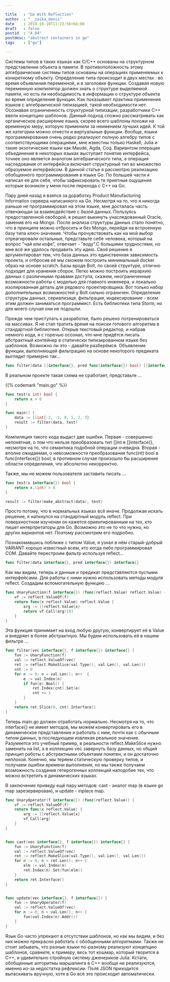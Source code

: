 ```yaml
---

title   : "Go With Reflection"
author  : "__zaika_denis"
date    : 2019-10-10T11:23:56+04:00
draft   : false
postid  : "A.04"
postdesc: "abstract containers in go"
tags    : ["go"]

---
```


Системы типов в таких языках как C/C++ основаны на структурном представлении объекта в памяти. В противоположность этому алгебраические системы типов основаны на операциях применяемых к конкретному объекту. Определение типа происходит в двух местах : во время объявления переменной, и в заголовке функции.
Создавая новую переменную компилятор должен знать о структуре выделяемой памяти, но есть ли необходимость в информации о структуре объекта во время определения функции. Как показывает практика применения языков с алгебраической типизацией, такой необходимости нет. Осознавая ограниченность структурной типизации, разработчики C++ ввели концепцию шаблонов. Данный подход сложно рассматривать как органическое расширение языка, скорее всего шаблоны похожи на временную меру, которую применили за неимением лучших идей. К той же категории можно отнести и виртуальные функции. Вообще, языки программирования очень редко реализуют полную алгебру типов с соответствующими операциями, мне известны только Haskell, Julia и такие экзотические языки как Maude, Agda, Coq. Вариантом операции объединения в некоторых языках выступает понятие интерфейса, точнее оно является аналогом алгебраического типа, а операция наследования от интерфейса включает структурный тип во множество образуемое интерфейсом. В данной статье я рассмотрю реализацию обобщенного программирования в языке Go.
По большей части я написал её для себя, чтобы зафиксировать те приятные ощущения которые возникли у меня после перехода с С++ на Go.

Пару дней назад я взялся за доработку Product Manufacturing Information сервера написанного на Go. Несмотря на то, что я никогда
раньше не программировал на этом языке, мне досталась часть отвечающая за взаимодействие с базой 
данных. Пользуясь предоставленной свободой, я решил выкинуть унаследованный Oracle, заменив его
на Mongo. После анализа структуры данных стало понятно, что в принципе можно отбросить и без Mongo, перейдя
на встроенную базу типа ключ-значение. Чтобы прочувствовать как на мой выбор отреагировали остальные, 
представьте себе человека, который на вопрос "чай или кофе", отвечает - "воду".С большими трудностями, но мне всё же удалось продавить эту идею. 
Своё решение я аргументировал тем, что база данных это единственная зависимость проекта, и отбросив её мы сможем построить минимальный
docker образ на основе sсratch. Базы вроде Bolt, по своей структуре, отлично подходят для хранения сборок. 
Легко можно построить иерархию данных с различными правами доступа, скажем, неограниченные возможности работы с моделью для главного инженера, 
и локально изолированная деталь для рядового проектировщика. Вот только набор дополнительных возможностей у Bolt сильно ограничен. Определение структуры данных,
сериализаця, фильтрация, индексирование - всем этим должен заниматься программист. Есть библиотеки типа Storm, но для моего
случая они не подошли.

Прежде чем приступать к разработке, было решено потренироваться на массивах. Я не стал тратить время
на поиски готового алгоритма в стандартной библиотеке. Открыв текстовый редактор, и набрав немного кода,
я с горечью осознал, что мне придётся писать абстрактный контейнер в статически типизированном языке
без шаблонов. Возможно ли это - давайте разберёмся. Объявление функции, выполняющей фильтрацию на основе
некоторого предиката выглядит примерно так...

```go
func filter(data []interface{}, pred func(interface{}) bool) []interface{}
```

В реальном проекте такая схема не сработает, представьте ...

<div class="marked">
{{% codemark "main.go" %}}

```go
func test(x int) bool {
    return x > 0
}

func main() {
    data := []int{-2, -1, 0, 1, 2, 3}
    result := filter(data, test)
}
``` 
</div>

Компиляция такого кода выдаст две ошибки. Первая - совершенно непонятная, о том что нельзя преобразовать
тип []int в []interface{}, несмотря на то, что семантика подобной операции очевидна. Вторая - вполне 
ожидаемая, о невозможности преобразования func(int) bool в func(interface{}) bool, в противном случае 
произошло бы расширение области определения, что абсолютно некорректно. 

Также, мы не можем пользователя заставить писать ...

```go
func test(x interface{}) bool {
    return x.(int) > 0
} 

result := filter(make_abstract(data), test)
```
Просто потому, что в нормальных языках всё иначе. Продолжая искать решение, я наткнулся на стандартный
модуль reflect. При поверхностном изучении он кажется ориентированным на тех, кто пишет интерпретаторы
для Go. Возможно это не то что нужно, но других вариантов нет. Поэтому рассмотрим его подробно.

Познакомившись поближе с типом Value, я узнал в нём старый-добрый VARIANT хорошо известный всем, кто
когда либо программировал COM. Давайте перестроим фильтр используя reflect...

```go
func filter(data interface{}, pred interface{}) interface{}
```

Как мы видим, теперь и данные и предикат представляются пустыми интерфейсами. Для работы с ними нужно
использовать методы модуля reflect. Создадим вспомогательную функцию ...

```go
func UnaryFunction(f interface{}) (func(reflect.Value) reflect.Value) {
	vf := reflect.ValueOf(f)
	return func(x reflect.Value) reflect.Value {
		arg := []reflect.Value{x}
		return vf.Call(arg)[0]
	}
}
```
Эта функция принимает на вход любую другую, конвертирует её в Value и внедряет в более абстрактную.
Мы будем использовать её в нашем фильтре ... 

```go
func filter(vec interface{}, f interface{}) interface{} {
	fun := UnaryFunction(f)
	val := reflect.ValueOf(vec)
	ret := reflect.MakeSlice(val.Type(), val.Len(), val.Len())
	cnt := 0
	for n := 0; n < val.Len(); n++  {
		e := val.Index(n)
		if fun(e).Bool() {
			ret.Index(cnt).Set(e)
			cnt += 1
		}
	}
	return ret.Slice(0, cnt).Interface()
}
```
Теперь main.go должен отработать нормально. Несмотря на то, что interface{} не имеет методов, мы можем 
конвертировать его в динамическое представление и работать с ним, почти как с обычным типом данных, в 
последующем извлекая реальное значение. Разумеется это учебный пример, в реальности reflect.MakeSlice нужно 
заменить на list, а в коллекцию vec завернуть базу данных, но общий принцип работы с абстрактными объектами 
понятен, и он достаточно неплохой. Конечно, мы теряем статическую проверку типов, и получаем ошибки времени 
выполнения, но мы также получаем возможность создания гетерогенных коллекций наподобие тех, что можно встретить 
в динамических языках.

В заключение приведу ещё пару методов: cast - аналог map (в языке go map зарезервирован), и update -
inplace map.

```go
func UnaryOperator(f interface{}) (func(reflect.Value)) {
	vf := reflect.ValueOf(f)
	return func(x reflect.Value) {
		arg := []reflect.Value{x}
		vf.Call(arg)
	}
}


func cast(vec interface{}, f interface{}) interface{} {
	fun := UnaryFunction(f)
	val := reflect.ValueOf(vec)
	ret := reflect.MakeSlice(val.Type(), val.Len(), val.Len())
	for n := 0; n < ret.Len(); n++ {
		elm := val.Index(n)
		ret.Index(n).Set(fun(elm))
	}
	return ret.Interface()
}


func update(vec interface{}, f interface{}) {
	fun := UnaryOperator(f)
	val := reflect.ValueOf(vec)
	for n := 0; n < val.Len(); n++ {
		fun(val.Index(n).Addr())
	}
}

```

Язык Go часто упрекают в отсутствии шаблонов, но как мы видим, и без них можно прекрасно работать с обобщенными алгоритмами.
Также не стоит забывать, что разные языки по-разному реализуют концепцию шаблонов, сравните, к примеру, весь тот кошмар,
который творится в С++, и удивительно стройную систему дженериков Julia. Кстати, обобщенные алгоритмы маршалинга в C++
вообще не реализуются, именно из-за недостатка рефлексии. Поля JSON приходится вытаскивать вручную, хотя в Go всё это происходит автоматически.
